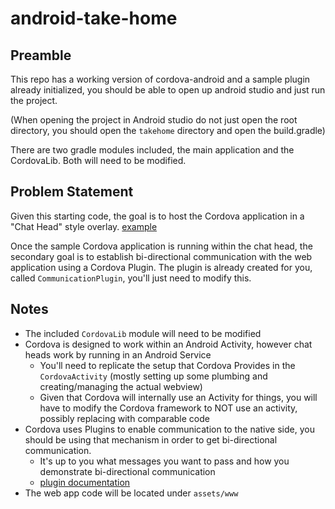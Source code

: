 # android-take-home

## Preamble

This repo has a working version of cordova-android and a sample plugin already initialized, you should be able to open up android studio and just run the project.

(When opening the project in Android studio do not just open the root directory, you should open the `takehome` directory and open the build.gradle)

There are two gradle modules included, the main application and the CordovaLib. Both will need to be modified.

## Problem Statement

Given this starting code, the goal is to host the Cordova application in a "Chat Head" style overlay. [example](https://medium.com/@kevalpatel2106/create-chat-heads-like-facebook-messenger-32f7f1a62064)

Once the sample Cordova application is running within the chat head, the secondary goal is to establish bi-directional communication with the web application using a Cordova Plugin.
The plugin is already created for you, called `CommunicationPlugin`, you'll just need to modify this.

## Notes

- The included `CordovaLib` module will need to be modified
- Cordova is designed to work within an Android Activity, however chat heads work by running in an Android Service
  - You'll need to replicate the setup that Cordova Provides in the `CordovaActivity` (mostly setting up some plumbing and creating/managing the actual webview)
  - Given that Cordova will internally use an Activity for things, you will have to modify the Cordova framework to NOT use an activity, possibly replacing with comparable code
- Cordova uses Plugins to enable communication to the native side, you should be using that mechanism in order to get bi-directional communication.
  - It's up to you what messages you want to pass and how you demonstrate bi-directional communication
  - [plugin documentation](https://cordova.apache.org/docs/en/latest/guide/hybrid/plugins)
- The web app code will be located under `assets/www`
